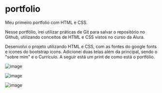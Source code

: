 # portfolio
Meu primeiro portfolio com HTML e CSS.

Nesse portfólio, irei  utilizar práticas de Git para salvar o repositório no Github, utilizando conceitos de HTML e CSS vistos no curso da Alura.

Desenvolvi o projeto utilizando HTML e CSS, com as fontes do google fonts e icones do bootstrap icons.
Adicionei duas telas além da principal, sendo o "sobre mim" e o Currículo. A seguir está um print de como está o portfólio.


![image](https://github.com/brunocmnz/portfolio/assets/117315412/bb78fb78-c34c-4be7-bd3d-81a3d925368b)

![image](https://github.com/brunocmnz/portfolio/assets/117315412/53c18713-d9ad-413b-b475-a3d6268a1f91)

![image](https://github.com/brunocmnz/portfolio/assets/117315412/956a0745-5364-484b-b13c-42ae25adc04e)


